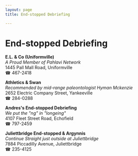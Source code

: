 ```yaml
---
layout: page 
title: End-stopped Debriefing

---
```



# End-stopped Debriefing


 **E.L. & Co (Uniformville)**  
_A Proud Member of Pahlavi Network_  
1445 Pall Mall Road, Uniformville  
☎ 467-2418

**Athletics & Swan**  
_Recommended by mid-range paleontologist Hyman Mckenzie_  
2652 Electric Company Street, Yankeeville  
☎ 284-0288

**Andres's End-stopped Debriefing**  
_We put the "ng" in "longeing"_  
4107 Fleet Street Road, Echofield  
☎ 797-2459

**Juliettbridge End-stopped & Argynnis**  
_Continue Straight just outside at Juliettbridge_  
7884 Piccadilly Avenue, Juliettbridge  
☎ 235-4125

